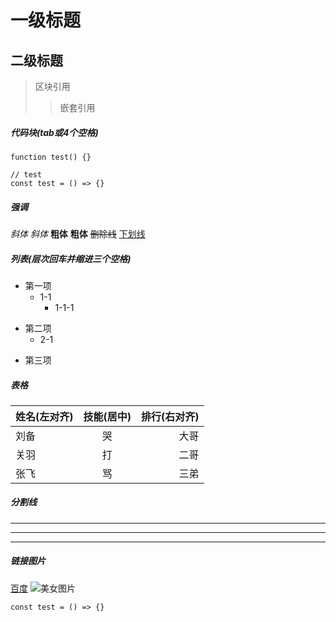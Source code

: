 # 一级标题
## 二级标题


> 区块引用
>> 嵌套引用

##### 代码块(tab或4个空格)
    function test() {}
```
// test
const test = () => {}
```


##### 强调
*斜体* _斜体_ 
**粗体** __粗体__
~~删除线~~
<u>下划线</u>

##### 列表(层次回车并缩进三个空格)
- 第一项
   - 1-1
       - 1-1-1
+ 第二项
   + 2-1
* 第三项

##### 表格
| 姓名(左对齐) | 技能(居中) | 排行(右对齐) |
| :--- | :---: | ---: |
| 刘备 | 哭 | 大哥 |
| 关羽 | 打 | 二哥 |
| 张飞 | 骂 | 三弟 |


##### 分割线
**********************************
----------------------------------
__________________________________

##### 链接图片
[百度](https://www.baidu.com "链接title")
![美女图片](https://timgsa.baidu.com/timg?image&quality=80&size=b9999_10000&sec=1597123963464&di=4e6b4353e6c4fb9cfdf51996722b3076&imgtype=0&src=http%3A%2F%2Fpic.feizl.com%2Fupload%2Fallimg%2F170614%2F1QR95224-5.jpg)









`
const test = () => {}
`


